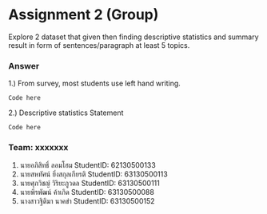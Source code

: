 # Assignment 2 (Group)

Explore 2 dataset that given then finding descriptive statistics and summary result in form of sentences/paragraph at least 5 topics.

### Answer

1.) From survey, most students use left hand writing.

```{R}
Code here
```

2.) Descriptive statistics Statement

```{R}
Code here
```

### Team: xxxxxxx

1. นายอภิสิทธิ์ ลอมโฮม StudentID: 62130500133
2. นายสหทัศน์​ ยิ่งสกุล​เกียรติ​ StudentID: 63130500113
3. นายศุภวิชญ์ วิริยะภูวดล StudentID: 63130500111
4. นายพีรพัฒน์ ค้าเกิด StudentID: 63130500088
5. นางสาวฐิติมา นาคขำ StudentID: 63130500152
